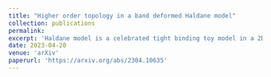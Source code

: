 ```yaml
---
title: "Higher order topology in a band deformed Haldane model"
collection: publications
permalink: 
excerpt: 'Haldane model is a celebrated tight binding toy model in a 2D honeycomb lattice that exhibits quantized Hall conductance in the absence of an external magnetic field. In our work, we deform the bands of the Haldane model smoothly by varying one of its three nearest neighbour hopping amplitudes ($t_1$), while keeping the other two ($t$) fixed. In our work, we deform the bands of the Haldane model smoothly by varying one of its three nearest neighbour hopping amplitudes ($t_1$), while keeping the other two ($t$) fixed. This breaks the $C_3$ symmetry of the Hamiltonian, while the $M_xT$ symmetry is preserved. The symmetry breaking causes the Dirac cones to shift from the $K$ and the $K'$ points in the Brillouin zone (BZ) to an intermediate $M$ point. This is evident from the Berry curvature plots which show a similar shift in the corresponding values as a function of '
date: 2023-04-20
venue: 'arXiv'
paperurl: 'https://arxiv.org/abs/2304.10635'
---
```

